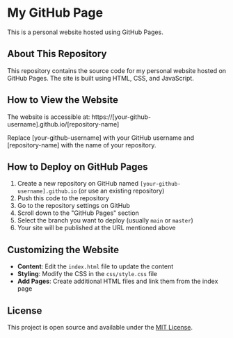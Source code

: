 # My GitHub Page

This is a personal website hosted using GitHub Pages.

## About This Repository

This repository contains the source code for my personal website hosted on GitHub Pages. The site is built using HTML, CSS, and JavaScript.

## How to View the Website

The website is accessible at: https://[your-github-username].github.io/[repository-name]

Replace [your-github-username] with your GitHub username and [repository-name] with the name of your repository.

## How to Deploy on GitHub Pages

1. Create a new repository on GitHub named `[your-github-username].github.io` (or use an existing repository)
2. Push this code to the repository
3. Go to the repository settings on GitHub
4. Scroll down to the "GitHub Pages" section
5. Select the branch you want to deploy (usually `main` or `master`)
6. Your site will be published at the URL mentioned above

## Customizing the Website

- **Content**: Edit the `index.html` file to update the content
- **Styling**: Modify the CSS in the `css/style.css` file
- **Add Pages**: Create additional HTML files and link them from the index page

## License

This project is open source and available under the [MIT License](LICENSE).
